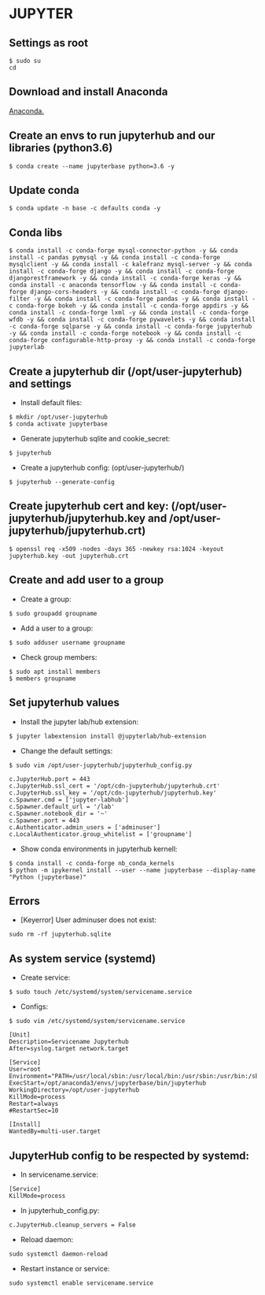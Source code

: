 # JUPYTER 

## Settings as root
```
$ sudo su
cd
```
## Download and install Anaconda<br>
[Anaconda.](https://github.com/Nouvellie/ubuntu/blob/ubuntu/anaconda.md)

## Create an envs to run jupyterhub and our libraries (python3.6)
```
$ conda create --name jupyterbase python=3.6 -y
```
## Update conda
```
$ conda update -n base -c defaults conda -y
```
## Conda libs
```
$ conda install -c conda-forge mysql-connector-python -y && conda install -c pandas pymysql -y && conda install -c conda-forge mysqlclient -y && conda install -c kalefranz mysql-server -y && conda install -c conda-forge django -y && conda install -c conda-forge djangorestframework -y && conda install -c conda-forge keras -y && conda install -c anaconda tensorflow -y && conda install -c conda-forge django-cors-headers -y && conda install -c conda-forge django-filter -y && conda install -c conda-forge pandas -y && conda install -c conda-forge bokeh -y && conda install -c conda-forge appdirs -y && conda install -c conda-forge lxml -y && conda install -c conda-forge wfdb -y && conda install -c conda-forge pywavelets -y && conda install -c conda-forge sqlparse -y && conda install -c conda-forge jupyterhub -y && conda install -c conda-forge notebook -y && conda install -c conda-forge configurable-http-proxy -y && conda install -c conda-forge jupyterlab
```
## Create a jupyterhub dir (/opt/user-jupyterhub) and settings
* Install default files:
```
$ mkdir /opt/user-jupyterhub
$ conda activate jupyterbase
```
* Generate jupyterhub sqlite and cookie_secret:
```
$ jupyterhub
```
* Create a jupyterhub config: (opt/user-jupyterhub/)
```
$ jupyterhub --generate-config 
```
## Create jupyterhub cert and key: (/opt/user-jupyterhub/jupyterhub.key and /opt/user-jupyterhub/jupyterhub.crt)
```
$ openssl req -x509 -nodes -days 365 -newkey rsa:1024 -keyout jupyterhub.key -out jupyterhub.crt
```
## Create and add user to a group
* Create a group:
```
$ sudo groupadd groupname
```
* Add a user to a group:
```
$ sudo adduser username groupname
```
* Check group members:
```
$ sudo apt install members
$ members groupname
```
## Set jupyterhub values
* Install the jupyter lab/hub extension:
```
$ jupyter labextension install @jupyterlab/hub-extension
```
* Change the default settings:
```
$ sudo vim /opt/user-jupyterhub/jupyterhub_config.py
```
```
c.JupyterHub.port = 443
c.JupyterHub.ssl_cert = '/opt/cdn-jupyterhub/jupyterhub.crt'
c.JupyterHub.ssl_key = '/opt/cdn-jupyterhub/jupyterhub.key'
c.Spawner.cmd = ['jupyter-labhub']
c.Spawner.default_url = '/lab'
c.Spawner.notebook_dir = '~'
c.Spawner.port = 443
c.Authenticator.admin_users = ['adminuser']
c.LocalAuthenticator.group_whitelist = ['groupname']
```
* Show conda environments in jupyterhub kernell:
```
$ conda install -c conda-forge nb_conda_kernels
$ python -m ipykernel install --user --name jupyterbase --display-name "Python (jupyterbase)"

```

## Errors
* [Keyerror] User adminuser does not exist:
```
sudo rm -rf jupyterhub.sqlite
```

## As system service (systemd)
* Create service:
```
$ sudo touch /etc/systemd/system/servicename.service
```
* Configs:
```
$ sudo vim /etc/systemd/system/servicename.service
```
```
[Unit]
Description=Servicename Jupyterhub
After=syslog.target network.target

[Service]
User=root
Environment="PATH=/usr/local/sbin:/usr/local/bin:/usr/sbin:/usr/bin:/sbin:/bin:/usr/games:/usr/local/games"
ExecStart=/opt/anaconda3/envs/jupyterbase/bin/jupyterhub
WorkingDirectory=/opt/user-jupyterhub
KillMode=process
Restart=always
#RestartSec=10

[Install]
WantedBy=multi-user.target
```
## JupyterHub config to be respected by systemd:
* In servicename.service:
```
[Service]
KillMode=process
```
* In jupyterhub_config.py:
```
c.JupyterHub.cleanup_servers = False 
```
* Reload daemon:
```
sudo systemctl daemon-reload
```
* Restart instance or service:
```
sudo systemctl enable servicename.service
```